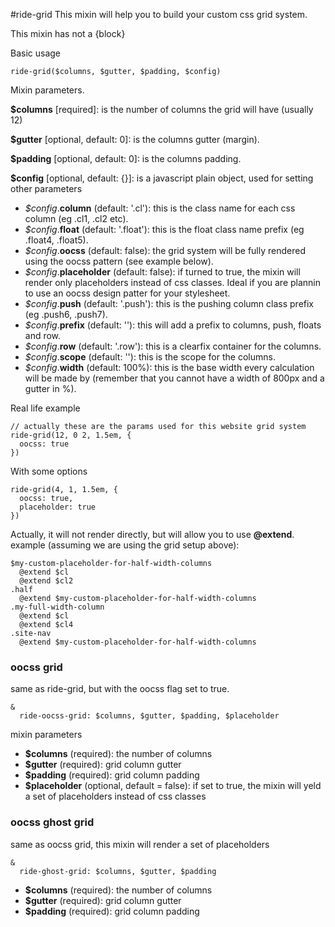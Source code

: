 #ride-grid
This mixin will help you to build your custom css grid system.

This mixin has not a {block}

Basic usage

```
ride-grid($columns, $gutter, $padding, $config)
```

Mixin parameters.

**$columns** [required]: is the number of columns the grid will have (usually 12)

**$gutter**  [optional, default: 0]: is the columns gutter (margin).

**$padding** [optional, default: 0]: is the columns padding.

**$config** [optional, default: {}]: is a javascript plain object, used for setting other parameters

* *$config*.**column** (default: '.cl'): this is the class name for each css column (eg .cl1, .cl2 etc).
* *$config*.**float** (default: '.float'): this is the float class name prefix (eg .float4, .float5).
* *$config*.**oocss** (default: false): the grid system will be fully rendered using the oocss pattern (see example below).
* *$config*.**placeholder** (default: false): if turned to true, the mixin will render only placeholders instead of css classes. Ideal if you are plannin to use an oocss design patter for your stylesheet.
* *$config*.**push** (default: '.push'): this is the pushing column class prefix (eg .push6, .push7).
* *$config*.**prefix** (default: ''): this will add a prefix to columns, push, floats and row.
* *$config*.**row** (default: '.row'): this is a clearfix container for the columns.
* *$config*.**scope** (default: ''): this is the scope for the columns.
* *$config*.**width** (default: 100%): this is the base width every calculation will be made by (remember that you cannot have a width of 800px and a gutter in %).

Real life example

```
// actually these are the params used for this website grid system
ride-grid(12, 0 2, 1.5em, {
  oocss: true  
})
```

With some options

```
ride-grid(4, 1, 1.5em, {
  oocss: true,
  placeholder: true  
})
```

Actually, it will not render directly, but will allow you to use **@extend**.
example (assuming we are using the grid setup above):

```
$my-custom-placeholder-for-half-width-columns
  @extend $cl
  @extend $cl2
.half
  @extend $my-custom-placeholder-for-half-width-columns
.my-full-width-column
  @extend $cl
  @extend $cl4
.site-nav
  @extend $my-custom-placeholder-for-half-width-columns
```

### oocss grid

same as ride-grid, but with the oocss flag set to true.

```
&
  ride-oocss-grid: $columns, $gutter, $padding, $placeholder 
```

mixin parameters

* **$columns** (required): the number of columns
* **$gutter** (required): grid column gutter
* **$padding** (required): grid column padding
* **$placeholder** (optional, default = false): if set to true, the mixin will yeld a set of placeholders instead of css classes

### oocss ghost grid

same as oocss grid, this mixin will render a set of placeholders

```
&
  ride-ghost-grid: $columns, $gutter, $padding
```

* **$columns** (required): the number of columns
* **$gutter** (required): grid column gutter
* **$padding** (required): grid column padding